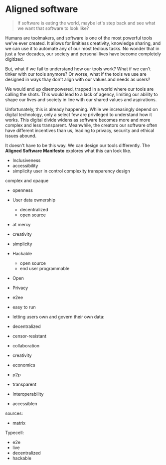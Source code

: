 # Aligned software

> If software is eating the world, maybe let's step back and see what we want that software to look like?

Humans are toolmakers, and software is one of the most powerful tools we've ever created. It allows for limitless creativity, knowledge sharing, and we can use it to automate any of our most tedious tasks. No wonder that in just a few decades, our society and personal lives have become completely digitized.

But, what if we fail to understand how our tools work? What if we can't tinker with our tools anymore? Or worse, what if the tools we use are designed in ways thay don't align with our values and needs as users?

We would end up disempowered, trapped in a world where our tools are calling the shots. This would lead to a lack of agency, limiting our ability to shape our lives and society in line with our shared values and aspirations.

Unfortunately, this is already happening. While we increasingly depend on digital technology, only a select few are privileged to understand how it works. This digital divide widens as software becomes more and more complex and less transparent. Meanwhile, the creators our software often have different incentives than us, leading to privacy, security and ethical issues abound.

It doesn't have to be this way. We can design our tools differently. The **Aligned Software Manifesto** explores what this can look like.

- Inclusiveness
- accessibility
- simplicity
  user in control
  complexity
  transparency
  design

complex and opaque

- openness
- User data ownership

  - decentralized
  - open source

- at mercy
- creativity
- simplicity
- Hackable
  - open source
  - end user programmable
- Open
- Privacy

- e2ee
- easy to run
- letting users own and govern their own data:
- decentralized
- censor-resistant
- collaboration
- creativity
- economics
- p2p
- transparent
- Interoperability
- accessiblen

sources:

- matrix

Typecell:

- e2e
- live
- decentralized
- hackable
